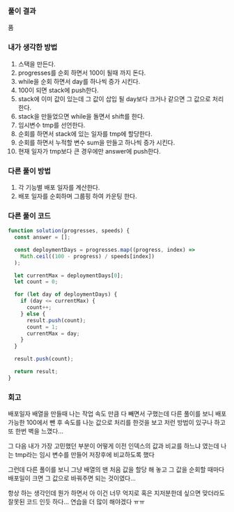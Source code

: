 ### 풀이 결과

품

### 내가 생각한 방법

1. 스택을 만든다.
2. progresses를 순회 하면서 100이 될때 까지 돈다.
3. while을 순회 하면서 day를 하나씩 증가 시킨다.
4. 100이 되면 stack에 push한다.
5. stack에 이미 값이 있는데 그 값이 삽입 될 day보다 크거나 같으면 그 값으로 처리한다.
6. stack을 만들었으면 while을 돌면서 shift를 한다.
7. 임시변수 tmp를 선언한다.
8. 순회를 하면서 stack에 있는 일자를 tmp에 할당한다.
9. 순회를 하면서 누적할 변수 sum을 만들고 하나씩 증가 시킨다.
10. 현재 일자가 tmp보다 큰 경우에만 answer에 push한다.

### 다른 풀이 방법

1. 각 기능별 배포 일자를 계산한다.
2. 배포 일자를 순회하며 그룹핑 하여 카운팅 한다.

### 다른 풀이 코드

```javascript
function solution(progresses, speeds) {
  const answer = [];

  const deploymentDays = progresses.map((progress, index) =>
    Math.ceil((100 - progress) / speeds[index])
  );

  let currentMax = deploymentDays[0];
  let count = 0;

  for (let day of deploymentDays) {
    if (day <= currentMax) {
      count++;
    } else {
      result.push(count);
      count = 1;
      currentMax = day;
    }
  }

  result.push(count);

  return result;
}
```

### 회고

배포일자 배열을 만들때 나는 작업 속도 만큼 다 빼면서 구했는데 다른 풀이를 보니 배포 가능한 100에서 뺀 후 속도를 나눈 값으로 처리를 한것을 보고 저런 방법이 있구나 하고 또 한번 벽을 느꼈다...

그 다음 내가 가장 고민했던 부분이 어떻게 이전 인덱스의 값과 비교를 하느냐 였는데 나는 tmp라는 임시 변수를 만들어 저장후에 비교하도록 했다

그런데 다른 풀이를 보니 그냥 배열의 맨 처음 값을 할당 해 놓고 그 값을 순회할 때마다 배포일이 크면 그 값으로 바꿔주면 되는 것이였다...

항상 하는 생각인데 뭔가 하면서 아 이건 너무 억지로 혹은 지저분한데 싶으면 맞더라도 잘못된 코드 인듯 하다... 연습을 더 많이 해야겠다 ㅠㅠ
